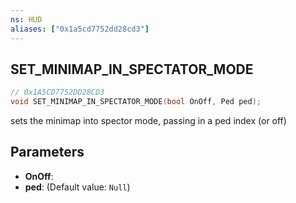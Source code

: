 ```yaml
---
ns: HUD
aliases: ["0x1a5cd7752dd28cd3"]
---
```

## SET_MINIMAP_IN_SPECTATOR_MODE

```c
// 0x1A5CD7752DD28CD3
void SET_MINIMAP_IN_SPECTATOR_MODE(bool OnOff, Ped ped);
```

sets the minimap into spector mode, passing in a ped index (or off)


## Parameters
* **OnOff**: 
* **ped**: (Default value: `Null`)
